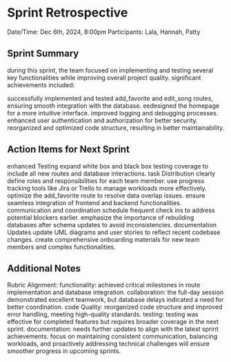 # Sprint Retrospective

Date/Time: Dec 6th, 2024, 8:00pm
Participants: Lala, Hannah, Patty

## Sprint Summary

during this sprint, the team focused on implementing and testing several key functionalities while improving overall project quality. significant achievements included:

successfully implemented and tested add_favorite and edit_song routes, ensuring smooth integration with the database.
eedesigned the homepage for a more intuitive interface.
improved logging and debugging processes.
enhanced user authentication and authorization for better security.
reorganized and optimized code structure, resulting in better maintainability.

## Action Items for Next Sprint

enhanced Testing
expand white box and black box testing coverage to include all new routes and database interactions.
task Distribution
clearly define roles and responsibilities for each team member.
use progress tracking tools like Jira or Trello to manage workloads more effectively.
optimize the add_favorite route to resolve data overlap issues.
ensure seamless integration of frontend and backend functionalities.
communication and coordination
schedule frequent check ins to address potential blockers earlier.
emphasize the importance of rebuilding databases after schema updates to avoid inconsistencies.
documentation Updates
update UML diagrams and user stories to reflect recent codebase changes.
create comprehensive onboarding materials for new team members and complex functionalities.

## Additional Notes

Rubric Alignment:
functionality: achieved critical milestones in route implementation and database integration.
collaboration: the full-day session demonstrated excellent teamwork, but database delays indicated a need for better coordination.
code Quality: reorganized code structure and improved error handling, meeting high-quality standards.
testing: testing was effective for completed features but requires broader coverage in the next sprint.
documentation: needs further updates to align with the latest sprint achievements.
focus on maintaining consistent communication, balancing workloads, and proactively addressing technical challenges will ensure smoother progress in upcoming sprints.
